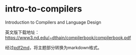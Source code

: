 # intro-to-compilers
Introduction to Compilers and Language Design

英文版下载地址：
https://www3.nd.edu/~dthain/compilerbook/compilerbook.pdf

经过[pdf2md](
https://pdf2md.morethan.io/)，将主题部分转换为markdown格式。

